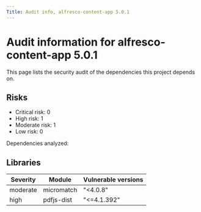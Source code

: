```yaml
---
Title: Audit info, alfresco-content-app 5.0.1
---
```


# Audit information for alfresco-content-app 5.0.1

This page lists the security audit of the dependencies this project depends on.

## Risks

- Critical risk: 0
- High risk: 1
- Moderate risk: 1
- Low risk: 0

Dependencies analyzed: 

## Libraries

| Severity | Module | Vulnerable versions |
| --- | --- | --- |
|moderate | micromatch | &#34;&lt;4.0.8&#34; |
|high | pdfjs-dist | &#34;&lt;=4.1.392&#34; |


